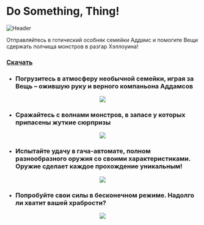 # Do Something, Thing!
![Header](https://github.com/user-attachments/assets/25f56ab7-a0cb-4eb1-8510-8fc8c5048aed)

Отправляйтесь в готический особняк семейки Аддамс и помогите Вещи сдержать полчища монстров в разгар Хэллоуина!
### [Скачать](https://github.com/Krusnik777/DoSomethingThing/releases/tag/0.9)

- ### Погрузитесь в атмосферу необычной семейки, играя за Вещь – ожившую руку и верного компаньона Аддамсов
<p align="center">
  <img src="https://github.com/user-attachments/assets/2126d57b-8af0-4cf3-8147-331d9fbcd47b" />
</p>

- ### Сражайтесь с волнами монстров, в запасе у которых припасены жуткие сюрпризы
<p align="center">
  <img src="https://github.com/user-attachments/assets/1ffddb71-8b2f-4010-93c1-7a5b6aa3d695" />
</p>

- ### Испытайте удачу в гача-автомате, полном разнообразного оружия со своими характеристиками. Оружие сделает каждое прохождение уникальным!
<p align="center">
  <img src="https://github.com/user-attachments/assets/65510b1e-5ebb-4194-a8aa-5e989e1fd604" />
</p>

- ### Попробуйте свои силы в бесконечном режиме. Надолго ли хватит вашей храбрости?
<p align="center">
  <img src="https://github.com/user-attachments/assets/2876cc63-fb78-4c37-b45f-6178d44c01f9" />
</p>
